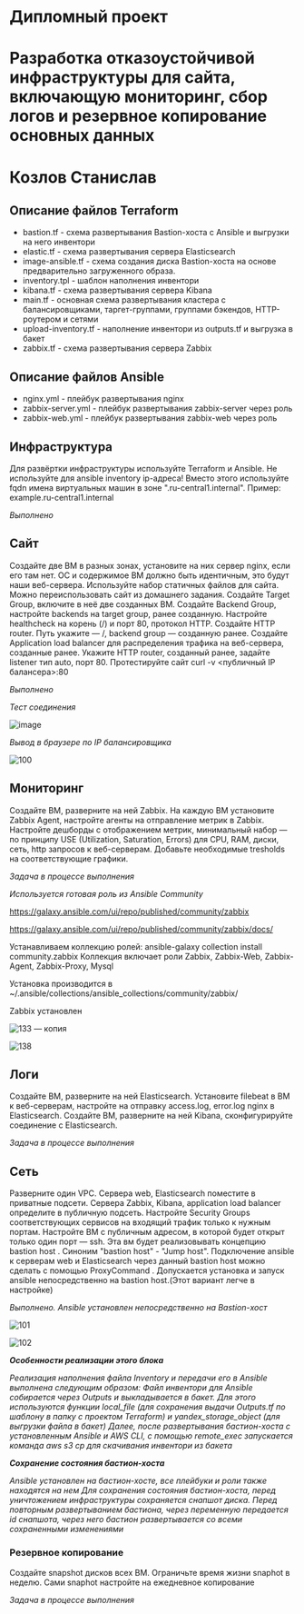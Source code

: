 # Дипломный проект
# Разработка отказоустойчивой инфраструктуры для сайта, включающую мониторинг, сбор логов и резервное копирование основных данных
# Козлов Станислав

## Описание файлов Terraform

* bastion.tf - схема развертывания Bastion-хоста с Ansible и выгрузки на него инвентори
* elastic.tf - схема развертывания сервера Elasticsearch
* image-ansible.tf - схема создания диска Bastion-хоста на основе предварительно загруженного образа.
* inventory.tpl - шаблон наполнения инвентори
* kibana.tf - схема развертывания сервера Kibana
* main.tf - основная схема развертывания кластера с балансировщиками, таргет-группами, группами бэкендов, HTTP-роутером и сетями
* upload-inventory.tf - наполнение инвентори из outputs.tf и выгрузка в бакет
* zabbix.tf - схема развертывания сервера Zabbix

## Описание файлов Ansible

* nginx.yml - плейбук развертывания nginx
* zabbix-server.yml - плейбук развертывания zabbix-server через роль
* zabbix-web.yml - плейбук развертывания zabbix-web через роль

## Инфраструктура
Для развёртки инфраструктуры используйте Terraform и Ansible.
Не используйте для ansible inventory ip-адреса! Вместо этого используйте fqdn имена виртуальных машин в зоне ".ru-central1.internal". Пример: example.ru-central1.internal

*Выполнено*

## Сайт

Создайте две ВМ в разных зонах, установите на них сервер nginx, если его там нет. ОС и содержимое ВМ должно быть идентичным, это будут наши веб-сервера.
Используйте набор статичных файлов для сайта. Можно переиспользовать сайт из домашнего задания.
Создайте Target Group, включите в неё две созданных ВМ.
Создайте Backend Group, настройте backends на target group, ранее созданную. Настройте healthcheck на корень (/) и порт 80, протокол HTTP.
Создайте HTTP router. Путь укажите — /, backend group — созданную ранее.
Создайте Application load balancer для распределения трафика на веб-сервера, созданные ранее. Укажите HTTP router, созданный ранее, задайте listener тип auto, порт 80.
Протестируйте сайт curl -v <публичный IP балансера>:80

*Выполнено*

*Тест соединения*

![image](https://github.com/stkv1/diplom/assets/145263196/672be4db-c8b9-45ab-b6fb-d8597ea1b3ee)

*Вывод в браузере по IP балансировщика*

![100](https://github.com/stkv1/diplom/assets/145263196/3577f345-3fe3-46c1-83c7-cfc8aef3c6e8)


## Мониторинг

Создайте ВМ, разверните на ней Zabbix. На каждую ВМ установите Zabbix Agent, настройте агенты на отправление метрик в Zabbix.
Настройте дешборды с отображением метрик, минимальный набор — по принципу USE (Utilization, Saturation, Errors) для CPU, RAM, диски, сеть, http запросов к веб-серверам. Добавьте необходимые tresholds на соответствующие графики.

*Задача в процессе выполнения*

*Используется готовая роль из Ansible Community*

<https://galaxy.ansible.com/ui/repo/published/community/zabbix>

<https://galaxy.ansible.com/ui/repo/published/community/zabbix/docs/>

Устанавливаем коллекцию ролей:
ansible-galaxy collection install community.zabbix
Коллекция включает роли Zabbix, Zabbix-Web, Zabbix-Agent, Zabbix-Proxy, Mysql

Установка производится в 
~/.ansible/collections/ansible_collections/community/zabbix/

Zabbix установлен

![133 — копия](https://github.com/stkv1/diplom/assets/145263196/204433db-8855-4b00-a22a-5c50f7d40df8)

![138](https://github.com/stkv1/diplom/assets/145263196/4f7bd5e0-b7b8-4c76-9811-1cd8c4b2c64e)



## Логи

Cоздайте ВМ, разверните на ней Elasticsearch. Установите filebeat в ВМ к веб-серверам, настройте на отправку access.log, error.log nginx в Elasticsearch.
Создайте ВМ, разверните на ней Kibana, сконфигурируйте соединение с Elasticsearch.

*Задача в процессе выполнения*

## Сеть

Разверните один VPC. Сервера web, Elasticsearch поместите в приватные подсети. Сервера Zabbix, Kibana, application load balancer определите в публичную подсеть.
Настройте Security Groups соответствующих сервисов на входящий трафик только к нужным портам.
Настройте ВМ с публичным адресом, в которой будет открыт только один порт — ssh. Эта вм будет реализовывать концепцию bastion host . Синоним "bastion host" - "Jump host". 
Подключение ansible к серверам web и Elasticsearch через данный bastion host можно сделать с помощью ProxyCommand . 
Допускается установка и запуск ansible непосредственно на bastion host.(Этот вариант легче в настройке)

*Выполнено. Ansible установлен непосредственно на Bastion-хост*

![101](https://github.com/stkv1/diplom/assets/145263196/a37c36b3-380a-49e9-bf5b-46ac4ab18f4b)

![102](https://github.com/stkv1/diplom/assets/145263196/0624607a-12db-4202-ad6a-0bf0cff5865a)



***Особенности реализации этого блока***

*Реализация наполнения файла Inventory и передачи его в Ansible выполнена следующим образом:
Файл инвентори для Ansible собирается через Outputs и выкладывается в бакет. 
Для этого используются функции local_file (для сохранения выдачи Outputs.tf по шаблону в папку с проектом Terraform) и yandex_storage_object (для выгрузки файла в бакет)
Далее, после развертывания бастион-хоста с установленным Ansible и AWS CLI, с помощью remote_exec запускается команда aws s3 cp для скачивания инвентори из бакета*

***Сохранение состояния бастион-хоста***

*Ansible установлен на бастион-хосте, все плейбуки и роли также находятся на нем
Для сохранения состояния бастион-хоста, перед уничтожением инфраструктуры сохраняется снапшот диска.
Перед повторным развертыванием бастиона, через переменную передается id снапшота, через него бастион развертывается со всеми сохраненными изменениями*

### Резервное копирование

Создайте snapshot дисков всех ВМ. Ограничьте время жизни snaphot в неделю. Сами snaphot настройте на ежедневное копирование

*Задача в процессе выполнения*
